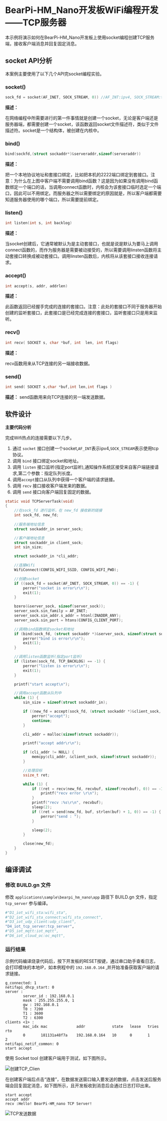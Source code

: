 # BearPi-HM_Nano开发板WiFi编程开发——TCP服务器
本示例将演示如何在BearPi-HM_Nano开发板上使用socket编程创建TCP服务端，接收客户端消息并回复固定消息。


## socket API分析
本案例主要使用了以下几个API完socket编程实验。
### socket()

```c
sock_fd = socket(AF_INET, SOCK_STREAM, 0)) //AF_INT:ipv4, SOCK_STREAM:tcp协议
```
**描述：**

在网络编程中所需要进行的第一件事情就是创建一个socket，无论是客户端还是服务器端，都需要创建一个socket，该函数返回socket文件描述符，类似于文件描述符。socket是一个结构体，被创建在内核中。
### bind()
```c
bind(sockfd,(struct sockaddr*)&serveraddr,sizeof(serveraddr))
```
**描述：**

把一个本地协议地址和套接口绑定，比如把本机的2222端口绑定到套接口。注意：为什么在上图中客户端不需要调用bind函数？这是因为如果没有调用bind函数绑定一个端口的话，当调用connect函数时，内核会为该套接口临时选定一个端口，因此可以不用绑定。而服务器之所以需要绑定的原因就是，所以客户端都需要知道服务器使用的哪个端口，所以需要提前绑定。


### listen()
```c
int listen(int s, int backlog)
```
**描述：**

当socket创建后，它通常被默认为是主动套接口，也就是说是默认为要马上调用connect函数的，而作为服务器是需要被动接受的，所以需要调用linsten函数将主动套接口转换成被动套接口。调用linsten函数后，内核将从该套接口接收连接请求。



### accept()
```c
int accept(s, addr, addrlen)    
```
**描述：**

此函数返回已经握手完成的连接的套接口。注意：此处的套接口不同于服务器开始创建的监听套接口，此套接口是已经完成连接的套接口，监听套接口只是用来监听。

### recv()
```c
int recv( SOCKET s, char *buf, int  len, int flags)   
```
**描述：**

recv函数用来从TCP连接的另一端接收数据。

### send()
```c
int send( SOCKET s,char *buf,int len,int flags )
```
**描述：**
send函数用来向TCP连接的另一端发送数据。




## 软件设计

**主要代码分析**

完成Wifi热点的连接需要以下几步。

1. 通过 `socket` 接口创建一个socket,`AF_INT`表示ipv4,`SOCK_STREAM`表示使用tcp协议。
2. 调用 `bind` 接口绑定socket和地址。
3. 调用 `listen` 接口监听(指定port监听),通知操作系统区接受来自客户端链接请求,第二个参数：指定队列长度。
4. 调用`accept`接口从队列中获得一个客户端的请求链接。
5. 调用 `recv` 接口接收客户端发来的数据。
6. 调用 `send` 接口向客户端回复固定的数据。

```c
static void TCPServerTask(void)
{
	//在sock_fd 进行监听，在 new_fd 接收新的链接
	int sock_fd, new_fd;
	
	//服务端地址信息
	struct sockaddr_in server_sock;

	//客户端地址信息
	struct sockaddr_in client_sock;
	int sin_size;

	struct sockaddr_in *cli_addr;

	//连接Wifi
	WifiConnect(CONFIG_WIFI_SSID, CONFIG_WIFI_PWD);

	//创建socket
	if ((sock_fd = socket(AF_INET, SOCK_STREAM, 0)) == -1) {
		perror("socket is error\r\n");
		exit(1);
	}

	bzero(&server_sock, sizeof(server_sock));
	server_sock.sin_family = AF_INET;
	server_sock.sin_addr.s_addr = htonl(INADDR_ANY);
	server_sock.sin_port = htons(CONFIG_CLIENT_PORT);

	//调用bind函数绑定socket和地址
	if (bind(sock_fd, (struct sockaddr *)&server_sock, sizeof(struct sockaddr)) == -1) {
		perror("bind is error\r\n");
		exit(1);
	}

	//调用listen函数监听(指定port监听)
	if (listen(sock_fd, TCP_BACKLOG) == -1) {
		perror("listen is error\r\n");
		exit(1);
	}

	printf("start accept\n");

	//调用accept函数从队列中
	while (1) {
		sin_size = sizeof(struct sockaddr_in);

		if ((new_fd = accept(sock_fd, (struct sockaddr *)&client_sock, (socklen_t *)&sin_size)) == -1) {
			perror("accept");
			continue;
		}

		cli_addr = malloc(sizeof(struct sockaddr));

		printf("accept addr\r\n");

		if (cli_addr != NULL) {
			memcpy(cli_addr, &client_sock, sizeof(struct sockaddr));
		}

		//处理目标
		ssize_t ret;

		while (1) {
			if ((ret = recv(new_fd, recvbuf, sizeof(recvbuf), 0)) == -1) {
				printf("recv error \r\n");
			}
			printf("recv :%s\r\n", recvbuf);
			sleep(2);
			if ((ret = send(new_fd, buf, strlen(buf) + 1, 0)) == -1) {
				perror("send : ");
			}

			sleep(2);
		}

		close(new_fd);
	}
}
```

## 编译调试

### 修改 BUILD.gn 文件

修改 `applications\sample\bearpi_hm_nano\app` 路径下 BUILD.gn 文件，指定 `tcp_server` 参与编译。
```r
#"D1_iot_wifi_sta:wifi_sta",
#"D2_iot_wifi_sta_connect:wifi_sta_connect",      
#"D3_iot_udp_client:udp_client",
"D4_iot_tcp_server:tcp_server",
#"D5_iot_mqtt:iot_mqtt",        
#"D6_iot_cloud_oc:oc_mqtt",
```   


### 运行结果

示例代码编译烧录代码后，按下开发板的RESET按键，通过串口助手查看日志，会打印模块的本地IP，如本例程中的 `192.168.0.164` ,并开始准备获取客户端的请求链接。
```
g_connected: 1
netifapi_dhcp_start: 0
server :
        server_id : 192.168.0.1
        mask : 255.255.255.0, 1
        gw : 192.168.0.1
        T0 : 7200
        T1 : 3600
        T2 : 6300
clients <1> :
        mac_idx mac             addr            state   lease   tries   rto     
        0       181131a48f7a    192.168.0.164   10      0       1       2       
netifapi_netif_common: 0
start accept
```
使用 Socket tool 创建客户端用于测试，如下图所示。

![创建TCP_Clien](../../docs/figures/D4_iot_tcp_server/创建TCP_Clien.png)

在创建客户端后点击“连接”，在数据发送窗口输入要发送的数据，点击发送后服务端会回复固定消息，如下图所示，且开发板收到消息后会通过日志打印出来。

```
start accept
accept addr
recv :Hello! BearPi-HM_nano TCP Server!
```

![TCP发送数据](../../docs/figures/D4_iot_tcp_server/TCP发送数据.png)